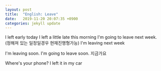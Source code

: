 ```yaml
---
layout: post
title:  "English: Leave"
date:   2019-11-20 20:07:35 +0900
categories: jekyll update
---
```


I left early today
I left a little late this morning
I'm going to leave next week.  (정해져 있는 일정일경우 현재진행형가능)
I'm leaving next week

I'm leaving soon. I'm going to leave soon.
지금가요

Where's your phone?
I left it in my car
